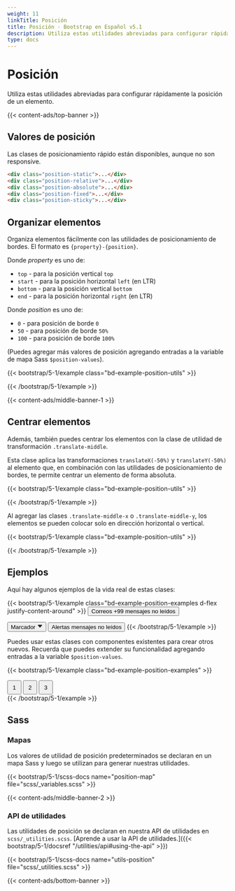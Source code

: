 ```yaml
---
weight: 11
linkTitle: Posición
title: Posición · Bootstrap en Español v5.1
description: Utiliza estas utilidades abreviadas para configurar rápidamente la posición de un elemento.
type: docs
---
```


# Posición

Utiliza estas utilidades abreviadas para configurar rápidamente la posición de un elemento.

{{< content-ads/top-banner >}}

## Valores de posición

Las clases de posicionamiento rápido están disponibles, aunque no son responsive.

```html
<div class="position-static">...</div>
<div class="position-relative">...</div>
<div class="position-absolute">...</div>
<div class="position-fixed">...</div>
<div class="position-sticky">...</div>
```

## Organizar elementos

Organiza elementos fácilmente con las utilidades de posicionamiento de bordes. El formato es `{property}-{position}`.

Donde *property* es uno de:

- `top` - para la posición vertical `top`
- `start` - para la posición horizontal `left` (en LTR)
- `bottom` - para la posición vertical `bottom`
- `end` - para la posición horizontal `right` (en LTR)

Donde *position* es uno de:

- `0` - para posición de borde `0`
- `50` - para posición de borde `50%`
- `100` - para posición de borde `100%`

(Puedes agregar más valores de posición agregando entradas a la variable de mapa Sass `$position-values`).

{{< bootstrap/5-1/example class="bd-example-position-utils" >}}
<div class="position-relative">
  <div class="position-absolute top-0 start-0"></div>
  <div class="position-absolute top-0 end-0"></div>
  <div class="position-absolute top-50 start-50"></div>
  <div class="position-absolute bottom-50 end-50"></div>
  <div class="position-absolute bottom-0 start-0"></div>
  <div class="position-absolute bottom-0 end-0"></div>
</div>
{{< /bootstrap/5-1/example >}}

{{< content-ads/middle-banner-1 >}}

## Centrar elementos

Además, también puedes centrar los elementos con la clase de utilidad de transformación `.translate-middle`.

Esta clase aplica las transformaciones `translateX(-50%)` y `translateY(-50%)` al elemento que, en combinación con las utilidades de posicionamiento de bordes, te permite centrar un elemento de forma absoluta.

{{< bootstrap/5-1/example class="bd-example-position-utils" >}}
<div class="position-relative">
  <div class="position-absolute top-0 start-0 translate-middle"></div>
  <div class="position-absolute top-0 start-50 translate-middle"></div>
  <div class="position-absolute top-0 start-100 translate-middle"></div>
  <div class="position-absolute top-50 start-0 translate-middle"></div>
  <div class="position-absolute top-50 start-50 translate-middle"></div>
  <div class="position-absolute top-50 start-100 translate-middle"></div>
  <div class="position-absolute top-100 start-0 translate-middle"></div>
  <div class="position-absolute top-100 start-50 translate-middle"></div>
  <div class="position-absolute top-100 start-100 translate-middle"></div>
</div>
{{< /bootstrap/5-1/example >}}

Al agregar las clases `.translate-middle-x` o `.translate-middle-y`, los elementos se pueden colocar solo en dirección horizontal o vertical.

{{< bootstrap/5-1/example class="bd-example-position-utils" >}}
<div class="position-relative">
  <div class="position-absolute top-0 start-0"></div>
  <div class="position-absolute top-0 start-50 translate-middle-x"></div>
  <div class="position-absolute top-0 end-0"></div>
  <div class="position-absolute top-50 start-0 translate-middle-y"></div>
  <div class="position-absolute top-50 start-50 translate-middle"></div>
  <div class="position-absolute top-50 end-0 translate-middle-y"></div>
  <div class="position-absolute bottom-0 start-0"></div>
  <div class="position-absolute bottom-0 start-50 translate-middle-x"></div>
  <div class="position-absolute bottom-0 end-0"></div>
</div>
{{< /bootstrap/5-1/example >}}

## Ejemplos

Aquí hay algunos ejemplos de la vida real de estas clases:

{{< bootstrap/5-1/example class="bd-example-position-examples d-flex justify-content-around" >}}
<button type="button" class="btn btn-primary position-relative">
  Correos <span class="position-absolute top-0 start-100 translate-middle badge rounded-pill bg-secondary">+99 <span class="visually-hidden">mensajes no leídos</span></span>
</button>

<button type="button" class="btn btn-dark position-relative">
  Marcador <svg width="1em" height="1em" viewBox="0 0 16 16" class="position-absolute top-100 start-50 translate-middle mt-1 bi bi-caret-down-fill" fill="#212529" xmlns="http://www.w3.org/2000/svg"><path d="M7.247 11.14L2.451 5.658C1.885 5.013 2.345 4 3.204 4h9.592a1 1 0 0 1 .753 1.659l-4.796 5.48a1 1 0 0 1-1.506 0z"/></svg>
</button>

<button type="button" class="btn btn-primary position-relative">
  Alertas <span class="position-absolute top-0 start-100 translate-middle badge border border-light rounded-circle bg-danger p-2"><span class="visually-hidden">mensajes no leídos</span></span>
</button>
{{< /bootstrap/5-1/example >}}

Puedes usar estas clases con componentes existentes para crear otros nuevos. Recuerda que puedes extender su funcionalidad agregando entradas a la variable `$position-values`.

{{< bootstrap/5-1/example class="bd-example-position-examples" >}}
<div class="position-relative m-4">
  <div class="progress" style="height: 1px;">
    <div class="progress-bar" role="progressbar" style="width: 50%;" aria-valuenow="50" aria-valuemin="0" aria-valuemax="100"></div>
  </div>
  <button type="button" class="position-absolute top-0 start-0 translate-middle btn btn-sm btn-primary rounded-pill" style="width: 2rem; height:2rem;">1</button>
  <button type="button" class="position-absolute top-0 start-50 translate-middle btn btn-sm btn-primary rounded-pill" style="width: 2rem; height:2rem;">2</button>
  <button type="button" class="position-absolute top-0 start-100 translate-middle btn btn-sm btn-secondary rounded-pill" style="width: 2rem; height:2rem;">3</button>
</div>
{{< /bootstrap/5-1/example >}}

## Sass

### Mapas

Los valores de utilidad de posición predeterminados se declaran en un mapa Sass y luego se utilizan para generar nuestras utilidades.

{{< bootstrap/5-1/scss-docs name="position-map" file="scss/_variables.scss" >}}

{{< content-ads/middle-banner-2 >}}

### API de utilidades

Las utilidades de posición se declaran en nuestra API de utilidades en `scss/_utilities.scss`. [Aprende a usar la API de utilidades.]({{< bootstrap/5-1/docsref "/utilities/api#using-the-api" >}})

{{< bootstrap/5-1/scss-docs name="utils-position" file="scss/_utilities.scss" >}}

{{< content-ads/bottom-banner >}}